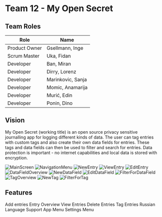 # Team 12 - My Open Secret
## Team Roles
| Role | Name |
| ---- | ---- |
| Product Owner | Gsellmann, Inge |
| Scrum Master | Uka, Fidan |
| Developer | Ban, Miran |
| Developer | Dirry, Lorenz |
| Developer | Marinkovic, Sanja |
| Developer | Momic, Anamarija |
| Developer | Murić, Edin |
| Developer | Ponin, Dino |

## Vision
My Open Secret (working title) is an open source privacy sensitive journalling app for logging different kinds of data.
The user can tag entries with custom tags and also create their own data fields for entries. These tags and data fields can then be used to filter and search for entries.
Data protection is important - no internet capabilities and local data is stored with encryption.

![MainScreen](https://user-images.githubusercontent.com/5911621/115506232-eb296300-a27a-11eb-8b31-9e94b22f2017.png)
![NavigationMenu](https://user-images.githubusercontent.com/5911621/115506245-efee1700-a27a-11eb-8779-df3fac8cb226.png)
![NewEntry](https://user-images.githubusercontent.com/5911621/115506414-1c099800-a27b-11eb-9195-7c6ddeb8e23c.png)
![ViewEntry](https://user-images.githubusercontent.com/5911621/115506278-f8dee880-a27a-11eb-92b2-784f805aebf2.png)
![EditEntry](https://user-images.githubusercontent.com/5911621/115506292-fb414280-a27a-11eb-84af-74df5b0550df.png)
![DataFieldOverview](https://user-images.githubusercontent.com/5911621/115506477-2d52a480-a27b-11eb-8405-885fb90d9423.png)
![NewDataField](https://user-images.githubusercontent.com/5911621/115506484-2f1c6800-a27b-11eb-8965-2f9bc14e07b0.png)
![EditDataField](https://user-images.githubusercontent.com/5911621/115506495-32afef00-a27b-11eb-828a-1145fffac35b.png)
![FilterForDataField](https://user-images.githubusercontent.com/5911621/115506506-36dc0c80-a27b-11eb-9e60-3e5f30be4a81.png)
![TagOverview](https://user-images.githubusercontent.com/5911621/115506523-3ba0c080-a27b-11eb-95d9-f084cec49391.png)
![NewTag](https://user-images.githubusercontent.com/5911621/115506529-3d6a8400-a27b-11eb-8854-37656eedaedd.png)
![FilterForTag](https://user-images.githubusercontent.com/5911621/115506537-40657480-a27b-11eb-9eb8-1c3ac1f551f9.png)




## Features
Add entries
Entry Overview
View Entries
Delete Entries
Tag Entries
Russian Language Support
App Menu
Settings Menu
